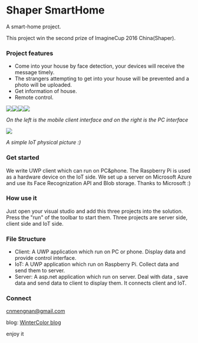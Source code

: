 # Shaper SmartHome
A smart-home project. 

This project win the second prize of ImagineCup 2016 China(Shaper).

### Project features

- Come into your house by face detection, your devices will receive the message timely.
- The strangers attempting to get into your house will be prevented and a photo will be uploaded.
- Get information of house.
- Remote control.

![](http://7xrvee.com1.z0.glb.clouddn.com/18-7-15/79133638.jpg)![](http://7xrvee.com1.z0.glb.clouddn.com/18-7-15/67231732.jpg)![](http://7xrvee.com1.z0.glb.clouddn.com/18-7-15/25251786.jpg)![](http://7xrvee.com1.z0.glb.clouddn.com/18-7-15/64726086.jpg)

*On the left is the mobile client interface and on the right is the PC interface*



![](http://7xrvee.com1.z0.glb.clouddn.com/18-7-15/15966571.jpg)

*A simple IoT physical picture :)*

### Get started

We write UWP client which can run on PC&phone. The Raspberry Pi is used as a hardware device on the IoT side.  We set up a server on Microsoft Azure and use its Face Recognization API and Blob storage. Thanks to Microsoft :)

### How use it

Just open your visual studio and add this three projects into the solution. Press the "run" of the toolbar to start them. Three projects are server side, client side and IoT side.

### File Structure

- Client: A UWP application which run on PC or phone. Display data and provide control interface.
- IoT: A UWP application which run on Raspberry Pi. Collect data and send them to server.
- Server: A asp.net application which run on server. Deal with data , save data and send data to client to display them. It connects client and IoT.

### Connect

[cnmengnan@gmail.com](mailto:cnmengnan@gmail.com)

blog: [WinterColor blog](http://www.cnblogs.com/mengnan/)

enjoy it

